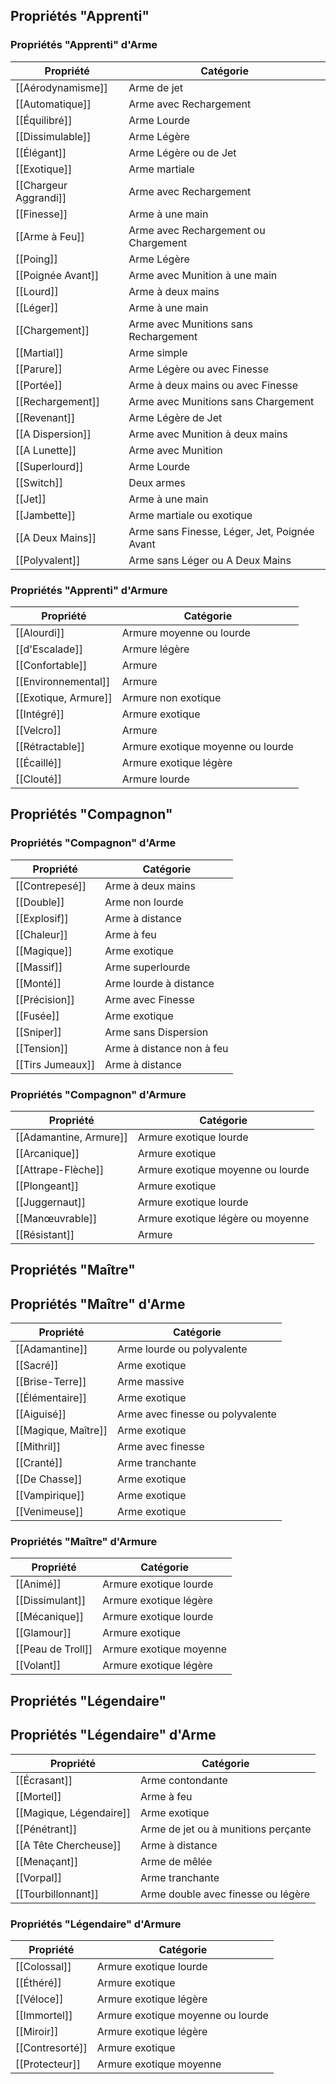 ## Propriétés "Apprenti"
### Propriétés "Apprenti" d'Arme

| Propriété             | Catégorie                                    |
| --------------------- | -------------------------------------------- |
| [[Aérodynamisme]]     | Arme de jet                                  |
| [[Automatique]]       | Arme avec Rechargement                       |
| [[Équilibré]]         | Arme Lourde                                  |
| [[Dissimulable]]      | Arme Légère                                  |
| [[Élégant]]           | Arme Légère ou de Jet                        |
| [[Exotique]]          | Arme martiale                                |
| [[Chargeur Aggrandi]] | Arme avec Rechargement                       |
| [[Finesse]]           | Arme à une main                              |
| [[Arme à Feu]]        | Arme avec Rechargement ou Chargement         |
| [[Poing]]             | Arme Légère                                  |
| [[Poignée Avant]]     | Arme avec Munition à une main                |
| [[Lourd]]             | Arme à deux mains                            |
| [[Léger]]             | Arme à une main                              |
| [[Chargement]]        | Arme avec Munitions sans Rechargement        |
| [[Martial]]           | Arme simple                                  |
| [[Parure]]            | Arme Légère ou avec Finesse                  |
| [[Portée]]            | Arme à deux mains ou avec Finesse            |
| [[Rechargement]]      | Arme avec Munitions sans Chargement          |
| [[Revenant]]          | Arme Légère de Jet                           |
| [[A Dispersion]]      | Arme avec Munition à deux mains              |
| [[A Lunette]]         | Arme avec Munition                           |
| [[Superlourd]]        | Arme Lourde                                  |
| [[Switch]]            | Deux armes                                   |
| [[Jet]]               | Arme à une main                              |
| [[Jambette]]          | Arme martiale ou exotique                    |
| [[A Deux Mains]]      | Arme sans Finesse, Léger, Jet, Poignée Avant |
| [[Polyvalent]]        | Arme sans Léger ou A Deux Mains              |
### Propriétés "Apprenti" d'Armure

| Propriété            | Catégorie                         |
| -------------------- | --------------------------------- |
| [[Alourdi]]          | Armure moyenne ou lourde          |
| [[d'Escalade]]       | Armure légère                     |
| [[Confortable]]      | Armure                            |
| [[Environnemental]]  | Armure                            |
| [[Exotique, Armure]] | Armure non exotique               |
| [[Intégré]]          | Armure exotique                   |
| [[Velcro]]           | Armure                            |
| [[Rétractable]]      | Armure exotique moyenne ou lourde |
| [[Écaillé]]          | Armure exotique légère            |
| [[Clouté]]           | Armure lourde                     |


## Propriétés "Compagnon"

### Propriétés "Compagnon" d'Arme

| Propriété        | Catégorie                 |
| ---------------- | ------------------------- |
| [[Contrepesé]]   | Arme à deux mains         |
| [[Double]]       | Arme non lourde           |
| [[Explosif]]     | Arme à distance<br>       |
| [[Chaleur]]      | Arme à feu                |
| [[Magique]]      | Arme exotique             |
| [[Massif]]       | Arme superlourde          |
| [[Monté]]        | Arme lourde à distance    |
| [[Précision]]    | Arme avec Finesse         |
| [[Fusée]]        | Arme exotique             |
| [[Sniper]]       | Arme sans Dispersion      |
| [[Tension]]      | Arme à distance non à feu |
| [[Tirs Jumeaux]] | Arme à distance           |
### Propriétés "Compagnon" d'Armure

| Propriété              | Catégorie                         |
| ---------------------- | --------------------------------- |
| [[Adamantine, Armure]] | Armure exotique lourde            |
| [[Arcanique]]          | Armure exotique                   |
| [[Attrape-Flèche]]     | Armure exotique moyenne ou lourde |
| [[Plongeant]]          | Armure exotique                   |
| [[Juggernaut]]         | Armure exotique lourde            |
| [[Manœuvrable]]        | Armure exotique légère ou moyenne |
| [[Résistant]]          | Armure                            |
## Propriétés "Maître"

## Propriétés "Maître" d'Arme

| Propriété           | Catégorie                        |
| ------------------- | -------------------------------- |
| [[Adamantine]]      | Arme lourde ou polyvalente       |
| [[Sacré]]           | Arme exotique                    |
| [[Brise-Terre]]     | Arme massive                     |
| [[Élémentaire]]     | Arme exotique                    |
| [[Aiguisé]]         | Arme avec finesse ou polyvalente |
| [[Magique, Maître]] | Arme exotique                    |
| [[Mithril]]         | Arme avec finesse                |
| [[Cranté]]          | Arme tranchante                  |
| [[De Chasse]]       | Arme exotique                    |
| [[Vampirique]]      | Arme exotique                    |
| [[Venimeuse]]       | Arme exotique                    |

### Propriétés "Maître" d'Armure

| Propriété         | Catégorie               |
| ----------------- | ----------------------- |
| [[Animé]]         | Armure exotique lourde  |
| [[Dissimulant]]   | Armure exotique légère  |
| [[Mécanique]]     | Armure exotique lourde  |
| [[Glamour]]       | Armure exotique         |
| [[Peau de Troll]] | Armure exotique moyenne |
| [[Volant]]        | Armure exotique légère  |
## Propriétés "Légendaire"

## Propriétés "Légendaire" d'Arme

| Propriété               | Catégorie                           |
| ----------------------- | ----------------------------------- |
| [[Écrasant]]            | Arme contondante                    |
| [[Mortel]]              | Arme à feu                          |
| [[Magique, Légendaire]] | Arme exotique                       |
| [[Pénétrant]]           | Arme de jet ou à munitions perçante |
| [[A Tête Chercheuse]]   | Arme à distance                     |
| [[Menaçant]]            | Arme de mêlée                       |
| [[Vorpal]]              | Arme tranchante                     |
| [[Tourbillonnant]]      | Arme double avec finesse ou légère  |
### Propriétés "Légendaire" d'Armure

| Propriété       | Catégorie                         |
| --------------- | --------------------------------- |
| [[Colossal]]    | Armure exotique lourde            |
| [[Éthéré]]      | Armure exotique                   |
| [[Véloce]]      | Armure exotique légère            |
| [[Immortel]]    | Armure exotique moyenne ou lourde |
| [[Miroir]]      | Armure exotique légère            |
| [[Contresorté]] | Armure exotique                   |
| [[Protecteur]]  | Armure exotique moyenne           |